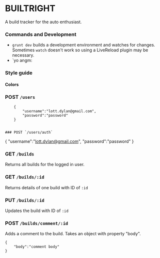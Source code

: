 # BUILTRIGHT
A build tracker for the auto enthusiast. 

### Commands and Development

* `grunt dev` builds a development environment and watches for changes. Sometimes `watch` doesn't work so using a LiveReload plugin may be necessary. 
* `yo angm:

### Style guide 

#### Colors


### POST `/users` 

````
	{
	    "username":"lott.dylan@gmail.com", 
	    "password":"password"
	} 


### POST `/users/auth` 

````
{
    "username":"lott.dylan@gmail.com", 
    "password":"password"
}


### GET `/builds`

Returns all builds for the logged in user. 


### GET `/builds/:id` 
Returns details of one build with ID of `:id` 


### PUT `/builds/:id` 
Updates the build with ID of `:id` 


### POST `/builds/comment/:id` 

Adds a comment to the build. Takes an object with property "body". 

````
{
	"body":"comment body"
}
